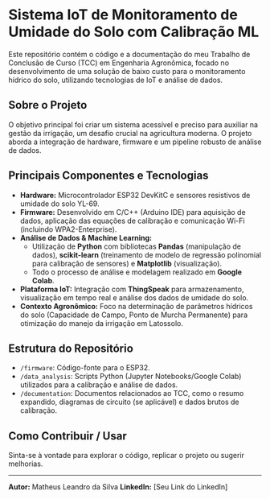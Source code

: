 # Sistema IoT de Monitoramento de Umidade do Solo com Calibração ML

Este repositório contém o código e a documentação do meu Trabalho de Conclusão de Curso (TCC) em Engenharia Agronômica, focado no desenvolvimento de uma solução de baixo custo para o monitoramento hídrico do solo, utilizando tecnologias de IoT e análise de dados.

## Sobre o Projeto

O objetivo principal foi criar um sistema acessível e preciso para auxiliar na gestão da irrigação, um desafio crucial na agricultura moderna. O projeto aborda a integração de hardware, firmware e um pipeline robusto de análise de dados.

## Principais Componentes e Tecnologias

*   **Hardware:** Microcontrolador ESP32 DevKitC e sensores resistivos de umidade do solo YL-69.
*   **Firmware:** Desenvolvido em C/C++ (Arduino IDE) para aquisição de dados, aplicação das equações de calibração e comunicação Wi-Fi (incluindo WPA2-Enterprise).
*   **Análise de Dados & Machine Learning:**
    *   Utilização de **Python** com bibliotecas **Pandas** (manipulação de dados), **scikit-learn** (treinamento de modelo de regressão polinomial para calibração de sensores) e **Matplotlib** (visualização).
    *   Todo o processo de análise e modelagem realizado em **Google Colab**.
*   **Plataforma IoT:** Integração com **ThingSpeak** para armazenamento, visualização em tempo real e análise dos dados de umidade do solo.
*   **Contexto Agronômico:** Foco na determinação de parâmetros hídricos do solo (Capacidade de Campo, Ponto de Murcha Permanente) para otimização do manejo da irrigação em Latossolo.

## Estrutura do Repositório

*   `/firmware`: Código-fonte para o ESP32.
*   `/data_analysis`: Scripts Python (Jupyter Notebooks/Google Colab) utilizados para a calibração e análise de dados.
*   `/documentation`: Documentos relacionados ao TCC, como o resumo expandido, diagramas de circuito (se aplicável) e dados brutos de calibração.

## Como Contribuir / Usar

Sinta-se à vontade para explorar o código, replicar o projeto ou sugerir melhorias.

---
**Autor:** Matheus Leandro da Silva
**LinkedIn:** [Seu Link do LinkedIn]
